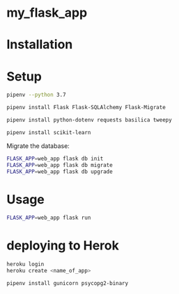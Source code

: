 # my_flask_app

# Installation

# Setup

```sh
pipenv --python 3.7
```

```sh
pipenv install Flask Flask-SQLAlchemy Flask-Migrate
```

```sh
pipenv install python-dotenv requests basilica tweepy
```

```sh
pipenv install scikit-learn
```

Migrate the database:

```sh
FLASK_APP=web_app flask db init
FLASK_APP=web_app flask db migrate
FLASK_APP=web_app flask db upgrade
```

# Usage

```sh
FLASK_APP=web_app flask run
```

# deploying to Herok

```sh
heroku login
heroku create <name_of_app>
```

```sh
pipenv install gunicorn psycopg2-binary
```
